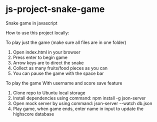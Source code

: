 # js-project-snake-game
Snake game in javascript

How to use this project locally:

To play just the game (make sure all files are in one folder)
1. Open index.html in your browser
2. Press enter to begin game
3. Arrow keys are to direct the snake
4. Collect as many fruits/food pieces as you can
5. You can pause the game with the space bar


To play the game With username and score save feature
1. Clone repo to Ubuntu local storage
2. Install dependencies using command: npm install -g json-server
3. Open mock server by using command: json-server --watch db.json
4. Play game, when game ends, enter name in input to update the highscore database